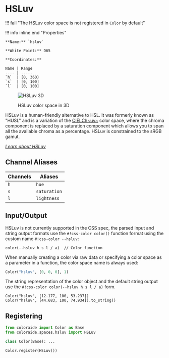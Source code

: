 # HSLuv

!!! fail "The HSLuv color space is not registered in `Color` by default"

<div class="info-container" markdown>
!!! info inline end "Properties"

    **Name:** `hsluv`

    **White Point:** D65

    **Coordinates:**

    Name | Range
    ---- | -----
    `h`  | [0, 360)
    `s`  | [0, 100]
    `l`  | [0, 100]

<figure markdown>

![HSLuv 3D](../images/hsluv-3d.png)

<figcaption markdown>
HSLuv color space in 3D
</figcaption>
</figure>

HSLuv is a human-friendly alternative to HSL. It was formerly known as "HUSL" and is a variation of the
[CIELCh~uv~](./lchuv.md) color space, where the chroma component is replaced by a saturation component which allows you
to span all the available chroma as a percentage. HSLuv is constrained to the sRGB gamut.

_[Learn about HSLuv](https://www.hsluv.org/)_
</div>

## Channel Aliases

Channels    | Aliases
----------- | -------
`h`         | `hue`
`s`         | `saturation`
`l`         | `lightness`

## Input/Output

HSLuv is not currently supported in the CSS spec, the parsed input and string output formats use the
`#!css-color color()` function format using the custom name `#!css-color --hsluv`:

```css-color
color(--hsluv h s l / a)  // Color function
```

When manually creating a color via raw data or specifying a color space as a parameter in a function, the color
space name is always used:

```py
Color("hsluv", [0, 0, 0], 1)
```

The string representation of the color object and the default string output use the
`#!css-color color(--hsluv h s l / a)` form.

```playground
Color("hsluv", [12.177, 100, 53.237])
Color("hsluv", [44.683, 100, 74.934]).to_string()
```

## Registering

```py
from coloraide import Color as Base
from coloraide.spaces.hsluv import HSLuv

class Color(Base): ...

Color.register(HSLuv())
```
